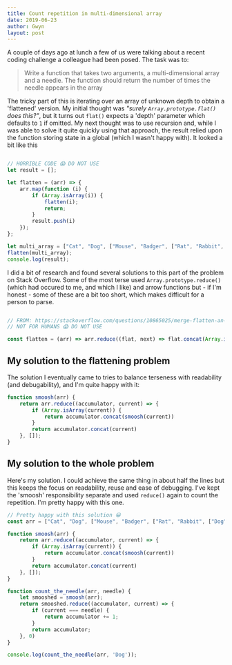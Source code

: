 ```yaml
---
title: Count repetition in multi-dimensional array
date: 2019-06-23
author: Gwyn
layout: post
---
```


A couple of days ago at lunch a few of us were talking about a recent coding challenge a colleague had been posed. The task was to: 

> Write a function that takes two arguments, a multi-dimensional array and a needle. The function should return the number of times the needle appears in the array

The tricky part of this is iterating over an array of unknown depth to obtain a 'flattened' version. My initial thought was _"surely `Array.prototype.flat()` does this?"_, but it turns out `flat()` expects a 'depth' parameter which defaults to `1` if omitted. My next thought was to use recursion and, while I was able to solve it quite quickly using that approach, the result relied upon the function storing state in a global (which I wasn't happy with). It looked a bit like this

```javascript

// HORRIBLE CODE 😱 DO NOT USE
let result = [];

let flatten = (arr) => {
    arr.map(function (i) {
        if (Array.isArray(i)) {
            flatten(i);
            return;
        }
        result.push(i)
    });
};

let multi_array = ["Cat", "Dog", ["Mouse", "Badger", ["Rat", "Rabbit", ["Dog"]]]];
flatten(multi_array);
console.log(result);

``` 

I did a bit of research and found several solutions to this part of the problem on Stack Overflow. Some of the most terse used `Array.prototype.reduce()` (which had occured to me, and which I like) and arrow functions but - if I'm honest - some of these are a bit too short, which makes difficult for a person to parse. 

```javascript

// FROM: https://stackoverflow.com/questions/10865025/merge-flatten-an-array-of-arrays
// NOT FOR HUMANS 😱 DO NOT USE

const flatten = (arr) => arr.reduce((flat, next) => flat.concat(Array.isArray(next) ? flatten(next) : next), []);
```

## My solution to the flattening problem

The solution I eventually came to tries to balance terseness with readability (and debugability), and I'm quite happy with it:

```javascript
function smoosh(arr) {
    return arr.reduce((accumulator, current) => {
        if (Array.isArray(current)) {
            return accumulator.concat(smoosh(current))
        }
        return accumulator.concat(current)
    }, []);
}
```

## My solution to the whole problem

Here's my solution. I could achieve the same thing in about half the lines but this keeps the focus on readability, reuse and ease of debugging. I've kept the 'smoosh' responsibility separate and used `reduce()` again to count the repetition. I'm pretty happy with this one. 

```javascript
// Pretty happy with this solution 😀
const arr = ["Cat", "Dog", ["Mouse", "Badger", ["Rat", "Rabbit", ["Dog"]]]];

function smoosh(arr) {
    return arr.reduce((accumulator, current) => {
        if (Array.isArray(current)) {
            return accumulator.concat(smoosh(current))
        }
        return accumulator.concat(current)
    }, []);
}

function count_the_needle(arr, needle) {
    let smooshed = smoosh(arr);
    return smooshed.reduce((accumulator, current) => {
        if (current === needle) {
            return accumulator += 1;
        }
        return accumulator;
    }, 0)
}

console.log(count_the_needle(arr, 'Dog'));
```